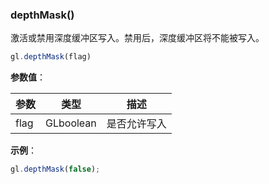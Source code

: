 ### depthMask()

激活或禁用深度缓冲区写入。禁用后，深度缓冲区将不能被写入。

```js
gl.depthMask(flag)
```

**参数值**：

|参数|类型|描述|
|-|-|-|
|flag|GLboolean|是否允许写入|

**示例**：

```js
gl.depthMask(false);
```
